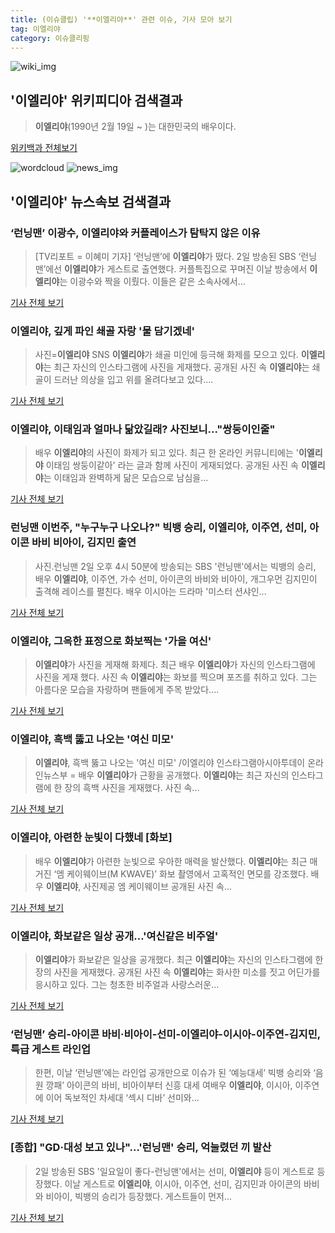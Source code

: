 ```yaml
---
title: (이슈클립) '**이엘리야**' 관련 이슈, 기사 모아 보기
tag: 이엘리야
category: 이슈클리핑
---
```

![wiki_img](https://user-images.githubusercontent.com/42597476/44503234-41136a80-a6d0-11e8-9071-6fc6418eafe4.png)
## **'**이엘리야**'** 위키피디아 검색결과
>**이엘리야**(1990년 2월 19일 ~ )는 대한민국의 배우이다.

<a href="https://ko.wikipedia.org/wiki/이엘리야" target="_blank">위키백과 전체보기</a>

![wordcloud](https://s3.ap-northeast-2.amazonaws.com/lyrics101-wordcloud/2018-09-02-1535881778.png)
![news_img](https://user-images.githubusercontent.com/42597476/44507050-1206f400-a6e4-11e8-8d98-7ffbfebb353f.png)
## **'**이엘리야**'** 뉴스속보 검색결과
### ‘런닝맨’ 이광수, **이엘리야**와 커플레이스가 탐탁지 않은 이유

>[TV리포트 = 이혜미 기자] ‘런닝맨’에 **이엘리야**가 떴다. 2일 방송된 SBS ‘런닝맨’에선 **이엘리야**가 게스트로 출연했다. 커플특집으로 꾸며진 이날 방송에서 **이엘리야**는 이광수와 짝을 이뤘다. 이들은 같은 소속사에서...

<a href="http://www.tvreport.co.kr/?c=news&m=newsview&idx=1077843" target="_blank">기사 전체 보기</a>

### **이엘리야**, 깊게 파인 쇄골 자랑 '물 담기겠네'

>사진=**이엘리야** SNS **이엘리야**가 쇄골 미인에 등극해 화제를 모으고 있다. **이엘리야**는 최근 자신의 인스타그램에 사진을 게재했다. 공개된 사진 속 **이엘리야**는 쇄골이 드러난 의상을 입고 위를 올려다보고 있다....

<a href="http://www.nextdaily.co.kr/news/article.html?id=20180902800043" target="_blank">기사 전체 보기</a>

### **이엘리야**, 이태임과 얼마나 닮았길래? 사진보니..."쌍둥이인줄"

>배우 **이엘리야**의 사진이 화제가 되고 있다. 최근 한 온라인 커뮤니티에는 '**이엘리야** 이태임 쌍둥이같아' 라는 글과 함께 사진이 게재되었다. 공개된 사진 속 **이엘리야**는 이태임과 완벽하게 닮은 모습으로 남심을...

<a href="http://www.joongdo.co.kr/main/view.php?key=20180902001821241" target="_blank">기사 전체 보기</a>

### 런닝맨 이번주, "누구누구 나오나?" 빅뱅 승리, **이엘리야**, 이주연, 선미, 아이콘 바비 비아이, 김지민 출연

>사진.런닝맨 2일 오후 4시 50분에 방송되는 SBS '런닝맨'에서는 빅뱅의 승리, 배우 **이엘리야**, 이주연, 가수 선미, 아이콘의 바비와 비아이, 개그우먼 김지민이 출격해 레이스를 펼친다. 배우 이시아는 드라마 '미스터 션샤인...

<a href="http://news.imaeil.com/Entertainments/2018090217164302187" target="_blank">기사 전체 보기</a>

### **이엘리야**, 그윽한 표정으로 화보찍는 '가을 여신'

>**이엘리야**가 사진을 게재해 화제다.   최근 배우 **이엘리야**가 자신의 인스타그램에 사진을 게재 했다.   사진 속 **이엘리야**는 화보를 찍으며 포즈를 취하고 있다. 그는 아름다운 모습을 자랑하며 팬들에게 주목 받았다....

<a href="http://www.topstarnews.net/news/articleView.html?idxno=475273" target="_blank">기사 전체 보기</a>

### **이엘리야**, 흑백 뚫고 나오는 '여신 미모'

>**이엘리야**, 흑백 뚫고 나오는 '여신 미모' /이엘리야 인스타그램아시아투데이 온라인뉴스부 = 배우 **이엘리야**가 근황을 공개했다. **이엘리야**는 최근 자신의 인스타그램에 한 장의 흑백 사진을 게재했다. 사진 속...

<a href="http://www.asiatoday.co.kr/view.php?key=20180902001822526" target="_blank">기사 전체 보기</a>

### **이엘리야**, 아련한 눈빛이 다했네 [화보]

>배우 **이엘리야**가 아련한 눈빛으로 우아한 매력을 발산했다. **이엘리야**는 최근 매거진 ‘엠 케이웨이브(M KWAVE)’ 화보 촬영에서 고혹적인 면모를 강조했다. 배우 **이엘리야**, 사진제공 엠 케이웨이브 공개된 사진 속...

<a href="http://sports.khan.co.kr/news/sk_index.html?art_id=201809021657003&sec_id=540101&pt=nv" target="_blank">기사 전체 보기</a>

### **이엘리야**, 화보같은 일상 공개…'여신같은 비주얼'

>**이엘리야**가 화보같은 일상을 공개했다. 최근 **이엘리야**는 자신의 인스타그램에 한 장의 사진을 게재했다. 공개된 사진 속 **이엘리야**는 화사한 미소를 짓고 어딘가를 응시하고 있다. 그는 청초한 비주얼과 사랑스러운...

<a href="http://www.topstarnews.net/news/articleView.html?idxno=475274" target="_blank">기사 전체 보기</a>

### ‘런닝맨’ 승리-아이콘 바비·비아이-선미-**이엘리야**-이시아-이주연-김지민, 특급 게스트 라인업

>한편, 이날 ‘런닝맨’에는 라인업 공개만으로 이슈가 된 ‘예능대세’ 빅뱅 승리와 ‘음원 깡패’ 아이콘의 바비, 비아이부터 신흥 대세 여배우 **이엘리야**, 이시아, 이주연에 이어 독보적인 차세대 ‘섹시 디바’ 선미와...

<a href="http://www.kookje.co.kr/news2011/asp/newsbody.asp?code=0500&key=20180902.99099014893" target="_blank">기사 전체 보기</a>

### [종합] "GD·대성 보고 있나"…'런닝맨' 승리, 억눌렸던 끼 발산

>2일 방송된 SBS '일요일이 좋다-런닝맨'에서는 선미, **이엘리야** 등이 게스트로 등장했다.   이날 게스트로 **이엘리야**, 이시아, 이주연, 선미, 김지민과 아이콘의 바비와 비아이, 빅뱅의 승리가 등장했다. 게스트들이 먼저...

<a href="http://www.xportsnews.com/?ac=article_view&entry_id=1014505" target="_blank">기사 전체 보기</a>


